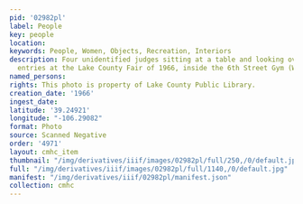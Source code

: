 ```yaml
---
pid: '02982pl'
label: People
key: people
location: 
keywords: People, Women, Objects, Recreation, Interiors
description: Four unidentified judges sitting at a table and looking over competition
  entries at the Lake County Fair of 1966, inside the 6th Street Gym (Wingenbach Collection)
named_persons: 
rights: This photo is property of Lake County Public Library.
creation_date: '1966'
ingest_date: 
latitude: '39.24921'
longitude: "-106.29082"
format: Photo
source: Scanned Negative
order: '4971'
layout: cmhc_item
thumbnail: "/img/derivatives/iiif/images/02982pl/full/250,/0/default.jpg"
full: "/img/derivatives/iiif/images/02982pl/full/1140,/0/default.jpg"
manifest: "/img/derivatives/iiif/02982pl/manifest.json"
collection: cmhc
---
```

